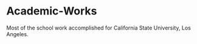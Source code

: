 # Academic-Works
Most of the school work accomplished for California State University, Los Angeles.
